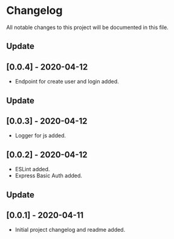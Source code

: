 # Changelog
All notable changes to this project will be documented in this file.
## Update
## [0.0.4] - 2020-04-12
* Endpoint for create user and login added.
## Update
## [0.0.3] - 2020-04-12
* Logger for js added.
## [0.0.2] - 2020-04-12
* ESLint added.
* Express Basic Auth added.
## Update
## [0.0.1] - 2020-04-11
* Initial project changelog and readme added.